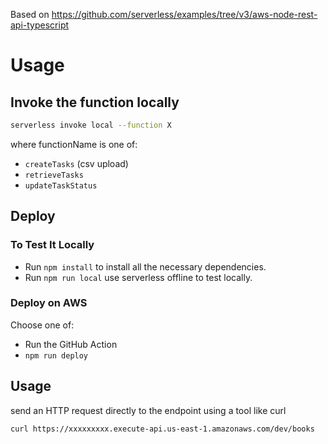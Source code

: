 Based on https://github.com/serverless/examples/tree/v3/aws-node-rest-api-typescript

# Usage

## Invoke the function locally

```bash
serverless invoke local --function X
```

where functionName is one of:

- `createTasks` (csv upload)
- `retrieveTasks`
- `updateTaskStatus`

## Deploy

### To Test It Locally

- Run `npm install` to install all the necessary dependencies.
- Run `npm run local` use serverless offline to test locally.

### Deploy on AWS

Choose one of:

- Run the GitHub Action
- `npm run deploy`

## Usage

send an HTTP request directly to the endpoint using a tool like curl

```
curl https://xxxxxxxxx.execute-api.us-east-1.amazonaws.com/dev/books
```
